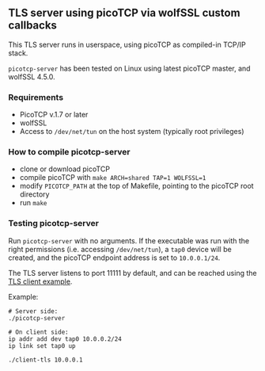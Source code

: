 ## TLS server using picoTCP via wolfSSL custom callbacks

This TLS server runs in userspace, using picoTCP as compiled-in TCP/IP stack.

`picotcp-server` has been tested on Linux using latest picoTCP master, and wolfSSL 4.5.0.


### Requirements

- PicoTCP v.1.7 or later
- wolfSSL
- Access to `/dev/net/tun` on the host system (typically root privileges)

### How to compile picotcp-server

- clone or download picoTCP
- compile picoTCP with `make ARCH=shared TAP=1 WOLFSSL=1`
- modify `PICOTCP_PATH` at the top of Makefile, pointing to the picoTCP root directory
- run `make`
 
### Testing picotcp-server

Run `picotcp-server` with no arguments. If the executable was run with the right permissions (i.e. accessing `/dev/net/tun`), a `tap0` device will be created, and the picoTCP endpoint address is set to `10.0.0.1/24`.

The TLS server listens to port 11111 by default, and can be reached using the [TLS client example](../tls/client-tls.c).

Example:

```(bash)
# Server side:
./picotcp-server

# On client side:
ip addr add dev tap0 10.0.0.2/24
ip link set tap0 up

./client-tls 10.0.0.1

```
